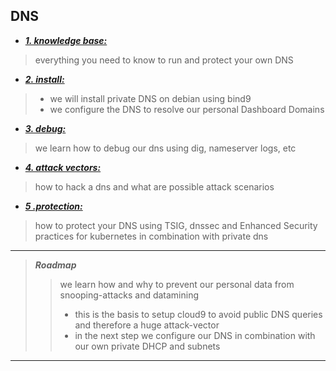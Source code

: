 
## DNS 
 - [***1. knowledge base:***](https://ji-podhead.github.io/Network-Guides/Knowledge%20Base)
 > everything you need to know to run and protect your own DNS
 - [***2. install:***](https://ji-podhead.github.io/Network-Guides/install)
 >  - we will install private DNS on debian using bind9
 >  - we configure the DNS to resolve our personal Dashboard Domains
 - [***3. debug:***](https://ji-podhead.github.io/Network-Guides/testAndDebug)
 > we learn how to debug our dns using dig, nameserver logs, etc 
 - [***4. attack vectors:***](https://ji-podhead.github.io/Network-Guides/attackVectorsAndScenario)
 > how to hack a dns and what are  possible attack scenarios 
 - [***5 .protection:***](https://ji-podhead.github.io/Network-Guides/protection)
> how to protect your DNS using TSIG, dnssec and Enhanced Security practices for kubernetes in combination with private dns

----

> ***Roadmap***
> > we learn how and why to prevent our personal data from snooping-attacks and datamining
> > - this is the basis to setup cloud9 to avoid public DNS queries and therefore a huge attack-vector
> > - in the next step we configure our DNS in combination with our own private DHCP and subnets

---
